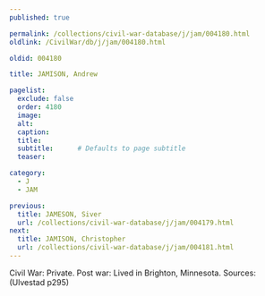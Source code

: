 ```yaml
---
published: true

permalink: /collections/civil-war-database/j/jam/004180.html
oldlink: /CivilWar/db/j/jam/004180.html

oldid: 004180

title: JAMISON, Andrew

pagelist:
  exclude: false
  order: 4180
  image: 
  alt:
  caption:
  title:
  subtitle:      # Defaults to page subtitle
  teaser:

category: 
  - J 
  - JAM

previous:
  title: JAMESON, Siver
  url: /collections/civil-war-database/j/jam/004179.html  
next:
  title: JAMISON, Christopher
  url: /collections/civil-war-database/j/jam/004181.html   
---
```

Civil War: Private. Post war: Lived in Brighton, Minnesota. Sources: (Ulvestad p295)